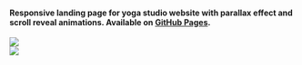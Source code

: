 <h4>Responsive landing page for yoga studio website with parallax effect and scroll reveal animations. Available on <a href="https://shafeabhaisaheb.github.io/yogasukham/">GitHub Pages</a>.</h4>

<img src="yogasukhammobile.gif">
<br>
<img src="yogasukhamdesktop.gif">


